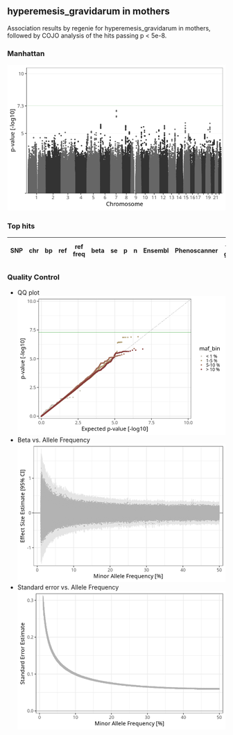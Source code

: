 ## hyperemesis_gravidarum in mothers
Association results by regenie for hyperemesis_gravidarum in mothers, followed by COJO analysis of the hits passing p < 5e-8.
### Manhattan
![](figures/pop_mothers_pheno_hyperemesis_gravidarum_mh.png)
### Top hits
| SNP | chr | bp | ref | ref freq | beta | se | p | n | Ensembl | Phenoscanner | freq geno | b joint | b joint se | p joint | ld r |
| --- | --- | -- | --- | -------- | ---- | -- | - | - | ------- | ------------ | --------- | ------- | ---------- | ------- | ---- |
### Quality Control
- QQ plot
![](figures/pop_mothers_pheno_hyperemesis_gravidarum_qq.png)
- Beta vs. Allele Frequency
![](figures/pop_mothers_pheno_hyperemesis_gravidarum_beta_af.png)
- Standard error vs. Allele Frequency
![](figures/pop_mothers_pheno_hyperemesis_gravidarum_se_af.png)
